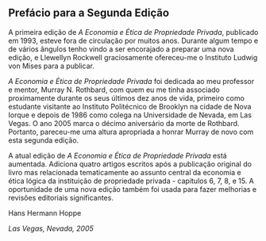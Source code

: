 ## Prefácio para a Segunda Edição

A primeira edição de *A Economia e Ética de Propriedade Privada*, publicado em 1993, esteve fora de circulação por muitos anos. Durante algum tempo e de vários ângulos tenho vindo a ser encorajado a preparar uma nova edição, e Llewellyn Rockwell graciosamente ofereceu-me o Instituto Ludwig von Mises para a publicar.

*A Economia e Ética de Propriedade Privada* foi dedicada ao meu professor e mentor, Murray N. Rothbard, com quem eu me tinha associado proximamente durante os seus últimos dez anos de vida, primeiro como estudante visitante ao Instituto Politécnico de Brooklyn na cidade de Nova Iorque e depois de 1986 como colega na Universidade de Nevada, em Las Vegas. O ano 2005 marca o décimo aniversário da morte de Rothbard. Portanto, pareceu-me uma altura apropriada a honrar Murray de novo com esta segunda edição.

A atual edição de *A Economia e Ética de Propriedade Privada* está aumentada. Adiciona quatro artigos escritos após a publicação original do livro mas relacionada tematicamente ao assunto central da economia e ética lógica da instituição de propriedade privada - capítulos 6, 7, 8, e 15. A oportunidade de uma nova edição também foi usada para fazer melhorias e revisões editoriais significantes.

Hans Hermann Hoppe

*Las Vegas, Nevada, 2005*